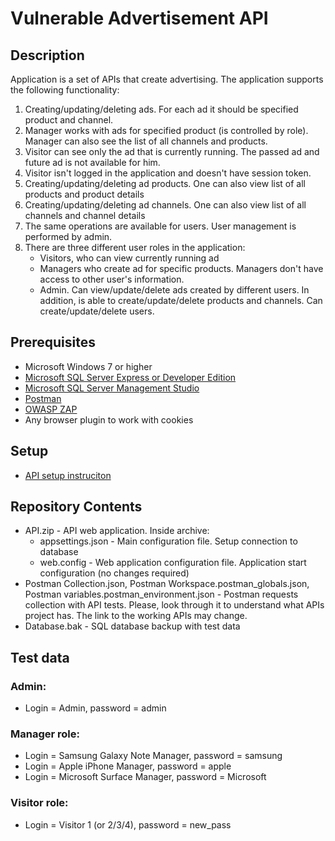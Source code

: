 # Vulnerable Advertisement API

## Description
Application is a set of APIs that create advertising. The application supports the following functionality:
1. Creating/updating/deleting ads. For each ad it should be specified product and channel.
1. Manager works with ads for specified product (is controlled by role). Manager can also see the list of all channels and products.
1. Visitor can see only the ad that is currently running. The passed ad and future ad is not available for him.
1. Visitor isn't logged in the application and doesn't have session token.
1. Creating/updating/deleting ad products. One can also view list of all products and product details
1. Creating/updating/deleting ad channels. One can also view list of all channels and channel details
1. The same operations are available for users. User management is performed by admin.
1. There are three different user roles in the application:
    * Visitors, who can view currently running ad
    * Managers who create ad for specific products. Managers don't have access to other user's information.
    * Admin. Can view/update/delete ads created by different users. In addition, is able to create/update/delete products and channels. Can create/update/delete users.


## Prerequisites
* Microsoft Windows 7 or higher
* [Microsoft SQL Server Express or Developer Edition](https://www.microsoft.com/en-us/sql-server/sql-server-downloads)
* [Microsoft SQL Server Management Studio](https://docs.microsoft.com/en-us/sql/ssms/download-sql-server-management-studio-ssms?view=sql-server-2017)
* [Postman](https://www.getpostman.com/)
* [OWASP ZAP](https://www.owasp.org/index.php/OWASP_Zed_Attack_Proxy_Project)
* Any browser plugin to work with cookies

## Setup
* [API setup instruciton](https://github.com/kovechenko/VulnerableAdvertisementAPI/blob/master/Setup%20Instructions.docx)

## Repository Contents
* API.zip - API web application. Inside archive: 
  * appsettings.json - Main configuration file. Setup connection to database
  * web.config - Web application configuration file. Application start configuration (no changes required)
* Postman Collection.json, Postman Workspace.postman_globals.json, Postman variables.postman_environment.json - Postman requests collection with API tests. Please, look through it to understand what APIs project has. The link to the working APIs may change.
* Database.bak - SQL database backup with test data

## Test data
### Admin: 
* Login = Admin, password = admin
### Manager role:
* Login = Samsung Galaxy Note Manager, password = samsung
* Login = Apple iPhone Manager, password = apple
* Login = Microsoft Surface Manager, password = Microsoft
### Visitor role:
* Login = Visitor 1 (or 2/3/4), password = new_pass
